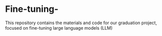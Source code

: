 # Fine-tuning-
This repository contains the materials and code for our graduation project, focused on fine-tuning large language models (LLM)
